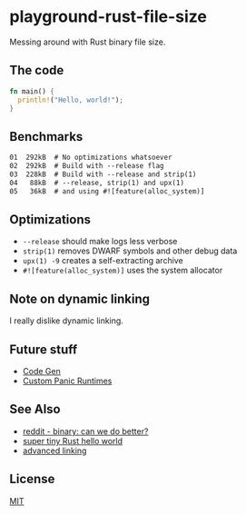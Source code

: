 # playground-rust-file-size
Messing around with Rust binary file size.

## The code
```rust
fn main() {
  println!("Hello, world!");
}
```

## Benchmarks
```txt
01  292kB  # No optimizations whatsoever
02  292kB  # Build with --release flag
03  228kB  # Build with --release and strip(1)
04   88kB  # --release, strip(1) and upx(1)
05   36kB  # and using #![feature(alloc_system)]
```

## Optimizations
- `--release` should make logs less verbose
- `strip(1)` removes DWARF symbols and other debug data
- `upx(1) -9` creates a self-extracting archive
- `#![feature(alloc_system)]` uses the system allocator

## Note on dynamic linking
I really dislike dynamic linking.

## Future stuff
- [Code Gen](https://github.com/rust-lang/rust/pull/32386)
- [Custom Panic Runtimes](https://github.com/rust-lang/rust/pull/32900)

## See Also
- [reddit - binary: can we do better?](https://www.reddit.com/r/rust/comments/4fbm9h/i_created_an_88b_hello_world_binary_can_we_do/)
- [super tiny Rust hello world](https://github.com/retep998/hello-rs)
- [advanced linking](https://doc.rust-lang.org/book/advanced-linking.html)

## License
[MIT](https://tldrlegal.com/license/mit-license)
